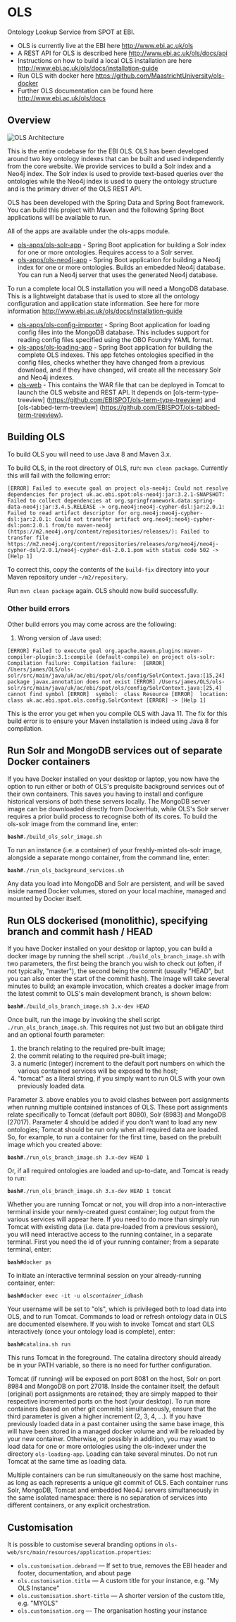# OLS

Ontology Lookup Service from SPOT at EBI.

* OLS is currently live at the EBI here http://www.ebi.ac.uk/ols
* A REST API for OLS is described here http://www.ebi.ac.uk/ols/docs/api
* Instructions on how to build a local OLS installation are here
  http://www.ebi.ac.uk/ols/docs/installation-guide
* Run OLS with docker here
  https://github.com/MaastrichtUniversity/ols-docker
* Further OLS documentation can be found here
  http://www.ebi.ac.uk/ols/docs

## Overview

![OLS Architecture](OLS-Architecture.png)

This is the entire codebase for the EBI OLS. OLS has been developed
around two key ontology indexes that can be built and used independently
from the core website. We provide services to build a Solr index and a
Neo4j index. The Solr index is used to provide text-based queries over
the ontologies while the Neo4j index is used to query the ontology
structure and is the primary driver of the OLS REST API.
 
OLS has been developed with the Spring Data and Spring Boot framework.
You can build this project with Maven and the following Spring Boot
applications will be available to run.
 
All of the apps are available under the ols-apps module.

* [ols-apps/ols-solr-app](ols-apps/ols-solr-app) - Spring Boot
  application for building a Solr index for one or more ontologies.
  Requires access to a Solr server.
* [ols-apps/ols-neo4j-app](ols-apps/ols-neo4j-app) - Spring Boot
  application for building a Neo4j index for one or more ontologies.
  Builds an embedded Neo4j database. You can run a Neo4j server that
  uses the generated Neo4j database.

To run a complete local OLS installation you will need a MongoDB
database. This is a lightweight database that is used to store all the
ontology configuration and application state information. See here for
more information http://www.ebi.ac.uk/ols/docs/installation-guide

* [ols-apps/ols-config-importer](ols-apps/ols-config-importer) - Spring
  Boot application for loading config files into the MongoDB database.
  This includes support for reading config files specified using the OBO
  Foundry YAML format.
* [ols-apps/ols-loading-app](ols-apps/ols-loading-app) - Spring Boot
  application for building the complete OLS indexes. This app fetches
  ontologies specified in the config files, checks whether they have
  changed from a previous download, and if they have changed, will
  create all the necessary Solr and Neo4j indexes.
* [ols-web](ols-web) - This contains the WAR file that can be deployed
  in Tomcat to launch the OLS website and REST API. It depends on
  [ols-term-type-treeview]
  (https://github.com/EBISPOT/ols-term-type-treeview) and
  [ols-tabbed-term-treeview]
  (https://github.com/EBISPOT/ols-tabbed-term-treeview).

## Building OLS
To build OLS you will need to use Java 8 and Maven 3.x.

To build OLS, in the root directory of OLS, run:
`mvn clean package`. Currently this will fail with the following error:

`[ERROR] Failed to execute goal on project ols-neo4j: Could not resolve dependencies for project uk.ac.ebi.spot:ols-neo4j:jar:3.2.1-SNAPSHOT: Failed to collect dependencies at org.springframework.data:spring-data-neo4j:jar:3.4.5.RELEASE -> org.neo4j:neo4j-cypher-dsl:jar:2.0.1: Failed to read artifact descriptor for org.neo4j:neo4j-cypher-dsl:jar:2.0.1: Could not transfer artifact org.neo4j:neo4j-cypher-dsl:pom:2.0.1 from/to maven-neo4j (https://m2.neo4j.org/content/repositories/releases/): Failed to transfer file https://m2.neo4j.org/content/repositories/releases/org/neo4j/neo4j-cypher-dsl/2.0.1/neo4j-cypher-dsl-2.0.1.pom with status code 502 -> [Help 1]`

To correct this, copy the contents of the `build-fix` directory into your Maven 
repository under `~/m2/repository`.

Run `mvn clean package` again. OLS should now build successfully. 

### Other build errors
Other build errors you may come across are the following:

1. Wrong version of Java used:

`[ERROR] Failed to execute goal org.apache.maven.plugins:maven-compiler-plugin:3.1:compile (default-compile) on project ols-solr: Compilation failure: Compilation failure: 
 [ERROR] /Users/james/OLS/ols-solr/src/main/java/uk/ac/ebi/spot/ols/config/SolrContext.java:[15,24] package javax.annotation does not exist
 [ERROR] /Users/james/OLS/ols-solr/src/main/java/uk/ac/ebi/spot/ols/config/SolrContext.java:[25,4] cannot find symbol
 [ERROR]  symbol:  class Resource
 [ERROR]  location: class uk.ac.ebi.spot.ols.config.SolrContext
 [ERROR] -> [Help 1]` 
 
This is the error you get when you compile OLS with Java 11. The fix for this 
build error is to ensure your Maven installation is indeed using Java 8 for 
compilation.  

## Run Solr and MongoDB services out of separate Docker containers

If you have Docker installed on your desktop or laptop, you now have the
option to run either or both of OLS's prequisite background services out
of their own containers. This saves you having to install and configure
historical versions of both these servers locally. The MongoDB server
image can be downloaded directly from DockerHub, while OLS's Solr server
requires a prior build process to recognise both of its cores. To build
the ols-solr image from the command line, enter:

**```bash#```**```./build_ols_solr_image.sh```

To run an instance (i.e. a container) of your freshly-minted ols-solr
image, alongside a separate mongo container, from the command line,
enter:

**```bash#```**```./run_ols_background_services.sh```

Any data you load into MongoDB and Solr are persistent, and will be
saved inside named Docker volumes, stored on your local machine, managed
and mounted by Docker itself.

## Run OLS dockerised (monolithic), specifying branch and commit hash / HEAD

If you have Docker installed on your desktop or laptop, you can build a
docker image by running the shell script `./build_ols_branch_image.sh`
with two parameters, the first being the branch you wish to check out
(often, if not typically, "master"), the second being the commit
(usually "HEAD", but you can also enter the start of the commit hash).
The image will take several minutes to build; an example invocation,
which creates a docker image from the latest commit to OLS's main
development branch, is shown below:

**```bash#```**```./build_ols_branch_image.sh 3.x-dev HEAD```

Once built, run the image by invoking the shell script
`./run_ols_branch_image.sh`. This requires not just two but an obligate
third and an optional fourth parameter:

1. the branch relating to the required pre-built image;
2. the commit relating to the required pre-built image;
3. a numeric (integer) increment to the default port numbers on which
   the various contained services will be exposed to the host;
4. "tomcat" as a literal string, if you simply want to run OLS with your
   own previously loaded data.
   
Parameter 3. above enables you to avoid clashes between port assignments
when running multiple contained instances of OLS. These port assignments
relate specifically to Tomcat (default port 8080), Solr (8983) and
MongoDB (27017). Parameter 4 should be added if you don't want to load
any new ontologies; Tomcat should be run only when all required data are
loaded. So, for example, to run a container for the first time, based on
the prebuilt image which you created above:

**```bash#```**```./run_ols_branch_image.sh 3.x-dev HEAD 1```

Or, if all required ontologies are loaded and up-to-date, and Tomcat is
ready to run:

**```bash#```**```./run_ols_branch_image.sh 3.x-dev HEAD 1 tomcat```

Whether you are running Tomcat or not, you will drop into a
non-interactive terminal inside your newly-created guest container; log
output from the various services will appear here. If you need to do
more than simply run Tomcat with existing data (i.e. data pre-loaded
from a previous session), you will need interactive access to the
running container, in a separate terminal. First you need the id of your
running container; from a separate terminal, enter:

**```bash#```**```docker ps```

To initiate an interactive termninal session on your already-running
container, enter:

**```bash#```**```docker exec -it -u ols```*```container_id```*```bash```

Your username will be set to "ols", which is privileged both to load
data into OLS, and to run Tomcat. Commands to load or refresh ontology
data in OLS are documented elsewhere. If you wish to invoke Tomcat and
start OLS interactively (once your ontology load is complete), enter:

**```bash#```**```catalina.sh run```

This runs Tomcat in the foreground. The catalina directory should
already be in your PATH variable, so there is no need for further
configuration.

Tomcat (if running) will be exposed on port 8081 on the host, Solr on
port 8984 and MongoDB on port 27018. Inside the container itself, the
default (original) port assignments are retained; they are simply mapped
to their respective incremented ports on the host (your desktop). To run
more containers (based on other git commits) simultaneously, ensure that
the third parameter is given a higher increment (2, 3, 4, ...). If you
have previously loaded data in a past container using the same base
image, this will have been stored in a managed docker volume and will be
reloaded by your new container. Otherwise, or possibly in addition, you
may want to load data for one or more ontologies using the ols-indexer
under the directory `ols-loading-app`. Loading can take several minutes.
Do not run Tomcat at the same time as loading data.

Multiple containers can be run simultaneously on the same host machine,
as long as each represents a unique git commit of OLS. Each container
runs Solr, MongoDB, Tomcat and embedded Neo4J servers simultaneously in
the same isolated namespace: there is no separation of services into
different containers, or any explicit orchestration.

## Customisation

It is possible to customise several branding options in `ols-web/src/main/resources/application.properties`:

* `ols.customisation.debrand` — If set to true, removes the EBI header and footer, documentation, and about page
* `ols.customisation.title` — A custom title for your instance, e.g. "My OLS Instance"
* `ols.customisation.short-title` — A shorter version of the custom title, e.g. "MYOLS"
* `ols.customisation.org` — The organisation hosting your instance

